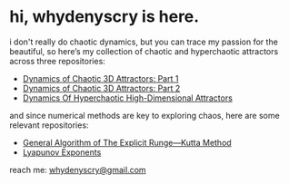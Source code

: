 # hi, whydenyscry is here.

i don't really do chaotic dynamics, but you can trace my passion for the beautiful, so here’s my collection of chaotic and hyperchaotic attractors across three repositories:
- [Dynamics of Chaotic 3D Attractors: Part 1](https://github.com/whydenyscry/Dynamics-of-Chaotic-Attractors-Part-1)
- [Dynamics of Chaotic 3D Attractors: Part 2](https://github.com/whydenyscry/Dynamics-of-Chaotic-Attractors-Part-2)
- [Dynamics Of Hyperchaotic High-Dimensional Attractors](https://github.com/whydenyscry/Dynamics-of-Hyperchaotic-Attractors)

and since numerical methods are key to exploring chaos, here are some relevant repositories:
- [General Algorithm of The Explicit Runge—Kutta Method](https://github.com/whydenyscry/General-algorithm-of-the-explicit-Runge-Kutta-method)
- [Lyapunov Exponents](https://github.com/whydenyscry/Lyapunov-Exponents)

reach me: [whydenyscry@gmail.com](mailto:whydenyscry@gmail.com)
